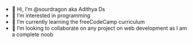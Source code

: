 - 👋 Hi, I’m @sourdragon aka Adithya Ds
- 👀 I’m interested in programming 
- 🌱 I’m currently learning the freeCodeCamp curriculum 
- 💞️ I’m looking to collaborate on any project on web development as I am a complete noob


<!---
sourdragon/sourdragon is a ✨ special ✨ repository because its `README.md` (this file) appears on your GitHub profile.
You can click the Preview link to take a look at your changes.
--->
